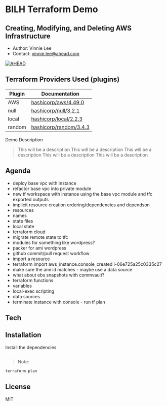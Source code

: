 # BILH Terraform Demo
## Creating, Modifying, and Deleting AWS Infrastructure
- Author: Vinnie Lee
- Contact: vinnie.lee@ahead.com

[![AHEAD](https://public-bucket-general.s3.amazonaws.com/AHEAD-logo-bluebackground-90x19px.png)](https://ahead.com)

## Terraform Providers Used (plugins)

| Plugin | Documentation |
| ------ | ------ |
| AWS | [hashicorp/aws/4.49.0][pvdaws] |
| null | [hashicorp/null/3.2.1][pvdnul] |
| local | [hashicorp/local/2.2.3][pvdlcl] |
| random | [hashicorp/random/3.4.3][pvdrnd] |

Demo Description

> This will be a description
> This will be a description
> This will be a description
> This will be a description
> This will be a description

## Agenda

- deploy base vpc with instance
- refactor base vpc into private module
- new tf workspace with instance using the base vpc module and tfc exported outputs
- implicit resource creation ordering/dependencies and dependson
- resources
- names
- state files
- local state
- terraform cloud
- migrate remote state to tfc
- modules for something like wordpress?
- packer for ami wordpress
- github commit/pull request workflow
- import a resource
- terraform import aws_instance.console_created i-06e725a25c0335c27
- make sure the ami id matches - maybe use a data source
- what about ebs snapshots with commvault?
- terraform functions
- variables
- local-exec scripting
- data sources
- terminate instance with console - run tf plan

## Tech

## Installation

Install the dependencies

```sh
```

> Note:

```sh
terraform plan
```

## License

MIT

[//]: # (These are reference links used in the body of this note and get stripped out when the markdown processor does its job. There is no need to format nicely because it shouldn't be seen. Thanks SO - http://stackoverflow.com/questions/4823468/store-comments-in-markdown-syntax)

   [pvdaws]: <https://registry.terraform.io/providers/hashicorp/aws/4.49.0>
   [pvdnul]: <https://registry.terraform.io/providers/hashicorp/null/3.2.1>
   [pvdlcl]: <https://registry.terraform.io/providers/hashicorp/local/2.2.3>
   [pvdrnd]: <https://registry.terraform.io/providers/hashicorp/random/3.4.3>
